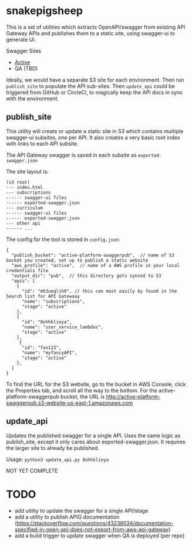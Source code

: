 # snakepigsheep
This is a set of utilities which extracts OpenAPI/swagger from existing API Gateway APIs and publishes them to a static site, using swagger-ui to generate UI.

Swagger Sites
- [Active](http://active-platform-swaggerpub.s3-website-us-east-1.amazonaws.com)
- QA (TBD)

Ideally, we would have a separate S3 site for each environment. Then run `publish_site` to populate the API sub-sites. Then `update_api` could be triggered from GitHub or CircleCI, to magically keep the API docs in sync with the environment.

## publish_site
This utility will create or update a static site in S3 which contains multiple swagger-ui subsites, one per API. It also creates a very basic root index with links to each API subsite.

The API Gateway swagger is saved in each subsite as `exported-swagger.json`

The site layout is:
```
(s3 root)
--- index.html
--- subscriptions
------ swagger-ui files
------ exported-swagger.json
--- curriculum
------ swagger-ui files
------ exported-swagger.json
--- other api
------ ...
```

The config for the tool is stored in `config.json`:
```
{
  "publish_bucket": "active-platform-swaggerpub",  // name of S3 bucket you created, set up to publish a static website
  "aws_profile": "active",  // name of a AWS profile in your local credentials file
  "output_dir": "pub",  // this directory gets synced to S3
  "apis": [
    {
      "id": "mh3ueqlih0", // this can most easily by found in the Search list for API Gatewaay 
      "name": "subscriptions", 
      "stage": "active"
    },
    {
      "id": "8ohhklieya",
      "name": "user_service_lambdas",
      "stage": "active"
    },
     {
      "id": "foo123",
      "name": "myfancyAPI",
      "stage": "active"
    },
  ]
}
```

To find the URL for the S3 website, go to the bucket in AWS Console, click the Properties tab, and scroll all the way to the bottom.
For the active-platform-swaggerpub bucket, the URL is http://active-platform-swaggerpub.s3-website-us-east-1.amazonaws.com

## update_api
Updates the published swagger for a single API. Uses the same logic as publish_site, except it only cares about exported-swagger.json. It requires the larger site to already be published.

Usage: `python3 update_api.py 8ohhklieya`

NOT YET COMPLETE

# TODO
- add utility to update the swagger for a single API/stage
- add a utility to publish APIG documentation (https://stackoverflow.com/questions/43238034/documentation-specified-in-open-api-does-not-export-from-aws-api-gateway)
- add a build trigger to update swagger when QA is deployed (per repo)